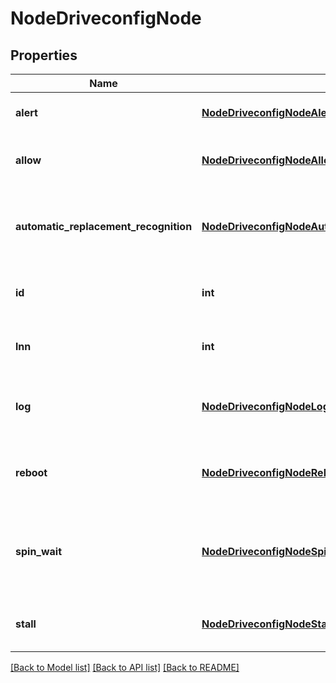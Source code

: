 # NodeDriveconfigNode

## Properties
Name | Type | Description | Notes
------------ | ------------- | ------------- | -------------
**alert** | [**NodeDriveconfigNodeAlert**](NodeDriveconfigNodeAlert.md) | Configuration setting for drive alerts. | [optional] 
**allow** | [**NodeDriveconfigNodeAllow**](NodeDriveconfigNodeAllow.md) | Configuration settings for drive formatting. | [optional] 
**automatic_replacement_recognition** | [**NodeDriveconfigNodeAutomaticReplacementRecognition**](NodeDriveconfigNodeAutomaticReplacementRecognition.md) | Configuration settings for automatic replacement recognition (ARR). | [optional] 
**id** | **int** | Node ID (Device Number) of this node. | [optional] 
**lnn** | **int** | Logical Node Number (LNN) of this node. | [optional] 
**log** | [**NodeDriveconfigNodeLog**](NodeDriveconfigNodeLog.md) | Configuration settings for drive statistics logs. | [optional] 
**reboot** | [**NodeDriveconfigNodeReboot**](NodeDriveconfigNodeReboot.md) | Configuration settings for a node reboot due to a drive error. | [optional] 
**spin_wait** | [**NodeDriveconfigNodeSpinWait**](NodeDriveconfigNodeSpinWait.md) | Configuration settings for sleeping the drive daemon before node is rescanned. | [optional] 
**stall** | [**NodeDriveconfigNodeStall**](NodeDriveconfigNodeStall.md) | Configuration settings to evaluate a drive stall. | [optional] 

[[Back to Model list]](../README.md#documentation-for-models) [[Back to API list]](../README.md#documentation-for-api-endpoints) [[Back to README]](../README.md)


